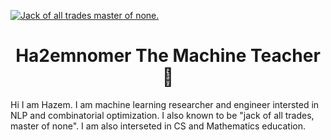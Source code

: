[![Jack of all trades master of none.](https://images-na.ssl-images-amazon.com/images/I/51VZOdAoo-L._AC_.jpg)](https://en.wikipedia.org/wiki/Jack_of_all_trades,_master_of_none)
<h1 align="center">Ha2emnomer The Machine Teacher 👋</h1>

Hi I am Hazem. I am machine learning researcher and engineer intersted in NLP and combinatorial optimization. I also known to be "jack of all trades, master of none". 
I am also interseted in CS and Mathematics education. 
